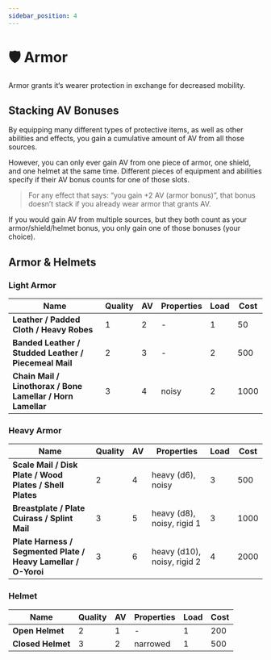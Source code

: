 ```yaml
---
sidebar_position: 4
---
```


# 🛡️ Armor

Armor grants it‘s wearer protection in exchange for decreased mobility.

## Stacking AV Bonuses

By equipping many different types of protective items, as well as other abilities and effects, you gain a cumulative amount of AV from all those sources.

However, you can only ever gain AV from one piece of armor, one shield, and one helmet at the same time. Different pieces of equipment and abilities specify if their AV bonus counts for one of those slots.

> For any effect that says: “you gain +2 AV (armor bonus)”, that bonus doesn’t stack if you already wear armor that grants AV.
>

If you would gain AV from multiple sources, but they both count as your armor/shield/helmet bonus, you only gain one of those bonuses (your choice).

## Armor & Helmets

### Light Armor

Name | Quality | AV | Properties | Load | Cost
--- | --- | --- | --- | --- | ---
**Leather / Padded Cloth / Heavy Robes**  | 1  | 2  | - | 1  | 50
**Banded Leather / Studded Leather / Piecemeal Mail**  | 2  | 3  | - | 2  | 500
**Chain Mail / Linothorax / Bone Lamellar / Horn Lamellar**  | 3  | 4  | noisy  | 2  | 1000

### Heavy Armor

Name | Quality | AV | Properties | Load | Cost
--- | --- | --- | --- | --- | ---
**Scale Mail / Disk Plate / Wood Plates /  Shell Plates**  | 2  | 4  | heavy (d6), noisy  | 3  | 500
**Breastplate / Plate Cuirass / Splint Mail**  | 3  | 5  | heavy (d8), noisy, rigid 1  | 3  | 1000
**Plate Harness / Segmented Plate / Heavy Lamellar / O-Yoroi**  | 3  | 6  | heavy (d10), noisy, rigid 2  | 4  | 2000

### Helmet

Name | Quality | AV | Properties | Load | Cost
--- | --- | --- | --- | --- | ---
**Open Helmet**  | 2  | 1  | - | 1  | 200
**Closed Helmet**  | 3  | 2  | narrowed  | 1  | 500
